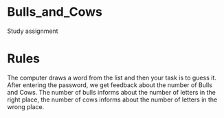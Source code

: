 # Bulls_and_Cows
 Study assignment
# Rules
The computer draws a word from the list and then your task is to guess it. After entering the password, we get feedback about the number of Bulls and Cows.
The number of bulls informs about the number of letters in the right place, the number of cows informs about the number of letters in the wrong place.
